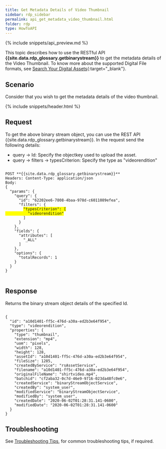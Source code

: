 ```yaml
---
title: Get Metadata Details of Video Thumbnail
sidebar: rdp_sidebar
permalink: api_get_metadata_video_thumbnail.html
folder: rdp
type: HowToAPI
---
```


{% include snippets/api_preview.md %}

This topic describes how to use the RESTful API **{{site.data.rdp_glossary.getbinarystream}}** to get the metadata details of the Video Thumbnail. To know more about the supported Digital File formats, see [Search Your Digital Assets](/{{site.data.rdp_links_version.APPU}}/srch_assets.html){:target="_blank"}.

## Scenario

Consider that you wish to get the metadata details of the video thumbnail.

{% include snippets/header.html %}

## Request

To get the above binary stream object, you can use the REST API {{site.data.rdp_glossary.getbinarystream}}. In the request send the following details:
* query -> Id: Specify the objectkey used to upload the asset.
* query -> filters -> typesCriterion: Specify the type as "videorendition"

<pre>
<code>
POST **{{site.data.rdp_glossary.getbinarystream}}**
Headers: Content-Type: application/json
Body:
{
  "params": {
    "query": {
      "id": "62202ee6-7808-4baa-978d-c6011089efea",
      "filters": {
        <span style="background-color: #FFFF00">"typesCriterion": [
          "videorendition"</span>
        ]
      }
    },
    "fields": {
      "attributes": [
        "_ALL"
      ]
    },
    "options": {
      "totalRecords": 1
    }
  }
}
</code>
</pre>

## Response

Returns the binary stream object details of the specified Id.

<pre><code>
{
  "id": "a10d1401-ff5c-476d-a30a-ed2b3e64f954",
  "type": "videorendition",
  "properties": {
    "type": "thumbnail",
    "extension": "mp4",
    "uom": "pixels",
    "width": 128,
    "height": 128,
    "assetId": "a10d1401-ff5c-476d-a30a-ed2b3e64f954",
    "fileSize": 1285,
    "createdByService": "rsAssetService",
    "filename": "a10d1401-ff5c-476d-a30a-ed2b3e64f954",
    "originalFileName": "shirtvideo.mp4",
    "batchid": "cf2aba32-0c7d-46e9-9716-023da48fc0e6",
    "createdService": "binaryStreamObjectService",
    "createdBy": "system_user",
    "modifiedService": "binaryStreamObjectService",
    "modifiedBy": "system_user",
    "createdDate": "2020-06-02T01:28:31.141-0600",
    "modifiedDate": "2020-06-02T01:28:31.141-0600"
  }
}
</code></pre>

## Troubleshooting

See [Troubleshooting Tips](api_troubleshooting_tips.html), for common troubleshooting tips, if required.